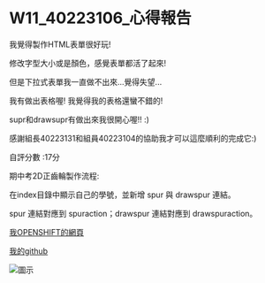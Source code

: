 # W11_40223106_心得報告

我覺得製作HTML表單很好玩!

修改字型大小或是顏色，感覺表單都活了起來!

但是下拉式表單我一直做不出來...覺得失望...

我有做出表格喔!  我覺得我的表格還蠻不錯的!

supr和drawsupr有做出來我很開心喔!!  :)

感謝組長40223131和組員40223104的協助我才可以這麼順利的完成它:)

自評分數 :17分

期中考2D正齒輪製作流程:

在index目錄中顯示自己的學號，並新增 spur 與 drawspur 連結。 

spur 連結對應到 spuraction；drawspur 連結對應到 drawspuraction。 


[我OPENSHIFT的網頁](http://cda0519-40223106.rhcloud.com/)

[我的github](https://github.com/2014c2g14/cda0519)

![圖示](https://copy.com/vgSdSkriexorFByS)
